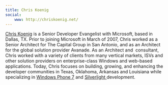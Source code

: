 ```yaml
---
title: Chris Koenig
social: 
    www: http://chriskoenig.net/
---
```

<a href="mailto:chris.koenig@microsoft.com" onclick="javascript:Track('ctl00_ctl01|ctl00_ctl09',this);">Chris Koenig</a>
is a Senior Developer Evangelist with Microsoft, based in Dallas, TX.
Prior to joining Microsoft in March of 2007, Chris worked as a Senior
Architect for The Capital Group in San Antonio, and as an Architect for
the global solution provider Avanade. As an Architect and &nbsp;consultant,
Chris worked with a variety of clients from many vertical markets, ISVs
and other solution providers on enterprise-class Windows and web-based
applications. Today, Chris focuses on building, growing, and enhancing
the developer communities in Texas, Oklahoma, Arkansas and Louisiana
while specializing in <a href="http://developer.windowsphone.com/">Windows Phone 7</a> and <a onclick="javascript:_gaq.push(['_trackEvent','outbound-article','silverlight.net']);" href="http://silverlight.net/">Silverlight </a>development.

<!--more-->
<!--excerpt-->
